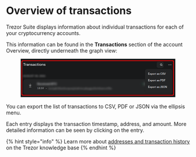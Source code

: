 # Overview of transactions

Trezor Suite displays information about individual transactions for each of your cryptocurrency accounts.&#x20;

This information can be found in the **Transactions** section of the account Overview, directly underneath the graph view:

<figure><img src="../../.gitbook/assets/Overview_Tx_crop.png" alt=""><figcaption></figcaption></figure>

You can export the list of transactions to CSV, PDF or JSON via the ellipsis menu.

Each entry displays the transaction timestamp, address, and amount. More detailed information can be seen by clicking on the entry.

{% hint style="info" %}
Learn more about [addresses and transaction history](https://trezor.io/learn/a/addresses-transaction-history) on the Trezor knowledge base
{% endhint %}
